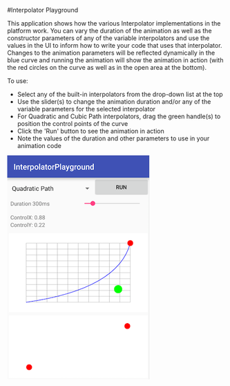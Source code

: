 #Interpolator Playground

This application shows how the various Interpolator implementations in the platform work.
You can vary the duration of the animation as well as the constructor parameters of any
of the variable interpolators and use the values in the UI to inform how to write
your code that uses that interpolator. Changes to the animation parameters will
be reflected dynamically in the blue curve and running the animation will
show the animation in action (with the red circles on the curve as well as
in the open area at the bottom).

 To use:
 * Select any of the built-in interpolators from the drop-down list at the top
 * Use the slider(s) to change the animation duration and/or any of the variable
 parameters for the selected interpolator
 * For Quadratic and Cubic Path interpolators, drag the green handle(s) to position
 the control points of the curve
 * Click the 'Run' button to see the animation in action
 * Note the values of the duration and other parameters to use in your
 animation code

![InterolatorPlayground screenshot](screenshot.png)